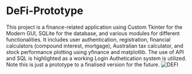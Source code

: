 # DeFi-Prototype

This project is a finance-related application using Custom Tkinter for the Modern GUI, SQLite for the database, and various modules for different functionalities. It includes user authentication, registration, financial calculators (compound interest, mortgage), Australian tax calculator, and stock performance plotting using yfinance and matplotlib. The use of API and SQL is highlighted as a working Login Authetication system is utilized. Note this is just a prototype to a finalised version for the future. 
![DEFI](https://github.com/dvmbnks/DeFi-Prototype/assets/60177553/666c536d-13f2-480c-914d-a357fe05941d)
